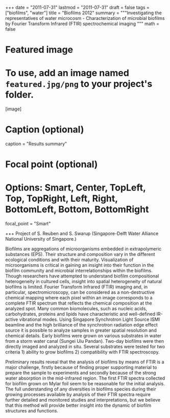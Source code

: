 
+++
date = "2011-07-31"
lastmod = "2011-07-31"
draft = false
tags = ["biofilms", "water"]
title = "Biofilms 2012"
summary = """Investigating the representatives of water microcosm - Characterization of microbial biofilms by Fourier Transform Infrared (FTIR) spectrochemical imaging
"""
math = false

# Featured image
# To use, add an image named `featured.jpg/png` to your project's folder. 
[image]
  # Caption (optional)
  caption = "Results summary"
  
  # Focal point (optional)
  # Options: Smart, Center, TopLeft, Top, TopRight, Left, Right, BottomLeft, Bottom, BottomRight
  focal_point = "Smart"

+++
Project of S. Reuben and S. Swarup   (Singapore-Delft Water Alliance National University of Singapore.)

Biofilms are aggregations of microorganisms embedded in extrapolymeric substances (EPS). Their structure and composition vary in the different ecological conditions and with their maturity. Visualization of microorganisms is critical in gaining an insight into their function in the biofilm community and microbial interrelationships within the biofilms.  Though researchers have attempted to understand biofilm compositional heterogeneity in cultured cells, insight into spatial heterogeneity of natural biofilms is limited. Fourier Transform Infrared (FTIR) imaging and, in particular, spectromicroscopy, can be considered as a non-destructive chemical mapping where each pixel within an image corresponds to a complete FTIR spectrum that reflects the chemical composition at the analyzed spot. Many common biomolecules, such as nucleic acids, carbohydrates, proteins and lipids have characteristic and well-defined IR-active vibrational modes. Using Singapore Synchrotron Light Source ISMI beamline and the high brilliance of the synchrotron radiation edge effect source it is possible to analyze samples in greater spatial resolution and chemical details. 
Early biofilms were grown on various substrates in water from a storm water canal (Sungei Ulu Pandan). Two-day biofilms were then directly imaged and analyzed in situ. Several substrates were tested for two criteria 1) ability to grow biofilms 2) compatibility with FTIR spectroscopy.

Preliminary results reveal that the analysis of biofilms by means of FTIR is a major challenge, firstly because of finding proper supporting material to prepare the sample to experiments and secondly because of the strong water absorption in the mid-infrared region. The first FTIR spectra collected for biofilm grown on Mylar foil seem to be reasonable for the initial analysis. 
The full understanding of any diversities in biofilms species during their growing processes available by analysis of their FTIR spectra require further detailed and monitored studies and interpretations, but we believe that this method will provide better insight into the dynamic of biofilm structures and functions. 

